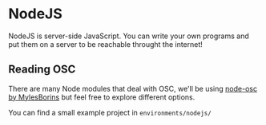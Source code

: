 # NodeJS

NodeJS is server-side JavaScript. You can write your own programs and put them on a server to be reachable throught the internet!

## Reading OSC

There are many Node modules that deal with OSC, we'll be using [node-osc by MylesBorins](https://github.com/MylesBorins/node-osc) but feel free to explore different options.

You can find a small example project in `environments/nodejs/`
